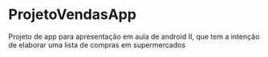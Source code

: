 # ProjetoVendasApp

<p>Projeto de app para apresentação em aula de android II, que tem a intenção de elaborar uma lista de compras em supermercados</p>
